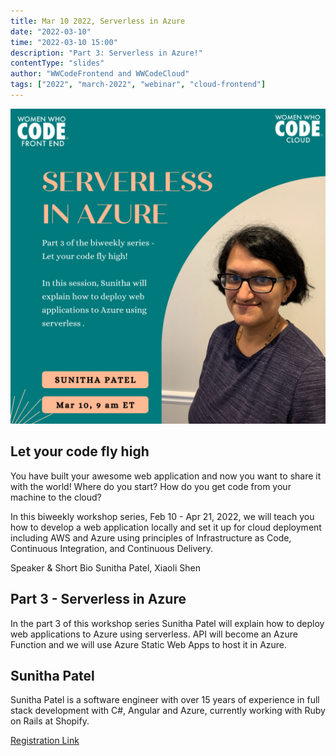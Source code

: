 ```yaml
---
title: Mar 10 2022, Serverless in Azure
date: "2022-03-10"
time: "2022-03-10 15:00"
description: "Part 3: Serverless in Azure!"
contentType: "slides"
author: "WWCodeFrontend and WWCodeCloud"
tags: ["2022", "march-2022", "webinar", "cloud-frontend"]
---
```


![Serverless in Azure](./part3.png)

## Let your code fly high

You have built your awesome web application and now you want to share it with the world! Where do you start? How do you get code from your machine to the cloud?

In this biweekly workshop series, Feb 10 - Apr 21, 2022, we will teach you how to develop a web application locally and set it up for cloud deployment including AWS and Azure using principles of Infrastructure as Code, Continuous Integration, and Continuous Delivery.

Speaker & Short Bio
Sunitha Patel, Xiaoli Shen

## Part 3 - Serverless in Azure

In the part 3 of this workshop series Sunitha Patel will explain how to deploy web applications to Azure using serverless. API will become an Azure Function and we will use Azure Static Web Apps to host it in Azure.

## Sunitha Patel

Sunitha Patel is a software engineer with over 15 years of experience in full stack development with C#, Angular and Azure, currently working with Ruby on Rails at Shopify.

[Registration Link](https://us02web.zoom.us/meeting/register/tZIqfuyprjgtG9VyTTFZbcyPYvS01EXSsLm3)